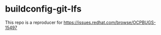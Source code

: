 # buildconfig-git-lfs

This repo is a reproducer for https://issues.redhat.com/browse/OCPBUGS-15497
